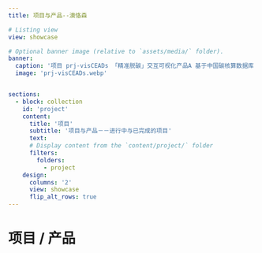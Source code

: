 ```yaml
---
title: 项目与产品--澳恪森

# Listing view
view: showcase

# Optional banner image (relative to `assets/media/` folder).
banner:
  caption: '项目 prj-visCEADs 「精准脱碳」交互可视化产品A 基于中国碳核算数据库（CEADs）'
  image: 'prj-visCEADs.webp'


sections:
  - block: collection
    id: 'project'
    content:
      title: '项目'
      subtitle: '项目与产品－－进行中与已完成的项目'
      text: 
      # Display content from the `content/project/` folder
      filters:
        folders:
          - project
    design:
      columns: '2'
      view: showcase
      flip_alt_rows: true
---
```



# 项目 / 产品 <i class="ai ai-dataverse ai-３x fa-bounce"></i>


